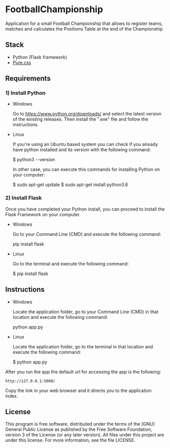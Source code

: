 # FootballChampionship
Application for a small Football Championship that allows to register teams, matches and calculates the Positions Table at the end of the Championship

## Stack

 - Python (Flask framework)
 - [Pure.css](http://purecss.io/)

## Requirements

### 1) Install Python

 - Windows
   
   Go to https://www.python.org/downloads/ and select the latest version of the existing releases. Then install the ".exe" file and follow the instructions.
   
 - Linux
 
   If you're using an Ubuntu based system you can check if you already have python installed and its version with the following command:
   
   $ python3 --version
   
   In other case, you can execute this commands for installing Python on your computer:
   
   $ sudo apt-get update
   $ sudo apt-get install python3.6

  
### 2) Install Flask
  
  Once you have completed your Python install, you can proceed to install the Flask Framework on your computer.
  
  - Windows
   
    Go to your Command Line (CMD)  and execute the following command:
   
    pip install flask
   
  - Linux
   
    Go to the terminal and execute the following command:
     
    $ pip install flask
  
## Instructions

 - Windows
   
   Locate the application folder, go to your Command Line (CMD) in that location and execute the following command:
   
   python app.py
   
 - Linux
 
   Locate the application folder, go to the terminal in that location and execute the following command:
   
   $ python app.py
   
After you run the app the default url for accessing the app is the following:
    
    http://127.0.0.1:5000/
  
Copy the link in your web browser and it directs you to the application index.

## License

This program is free software, distributed under the terms of the [GNU] General
Public License as published by the Free Software Foundation, version 3 of the
License (or any later version).  All files under this project are under this
license.  For more information, see the file LICENSE.
